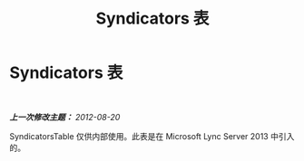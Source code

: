 ﻿---
title: Syndicators 表
TOCTitle: Syndicators 表
ms:assetid: 98739cb8-829e-4baf-90f4-597cb894521e
ms:mtpsurl: https://technet.microsoft.com/zh-cn/library/JJ205102(v=OCS.15)
ms:contentKeyID: 49313694
ms.date: 05/19/2016
mtps_version: v=OCS.15
ms.translationtype: HT
---

# Syndicators 表

 

_**上一次修改主题：** 2012-08-20_

SyndicatorsTable 仅供内部使用。此表是在 Microsoft Lync Server 2013 中引入的。

